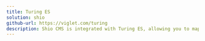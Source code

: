 ```yaml
---
title: Turing ES
solution: shio
github-url: https://viglet.com/turing
description: Shio CMS is integrated with Turing ES, allowing you to map the attributes that will be indexed in Turing during Post Type modeling.
---
```

